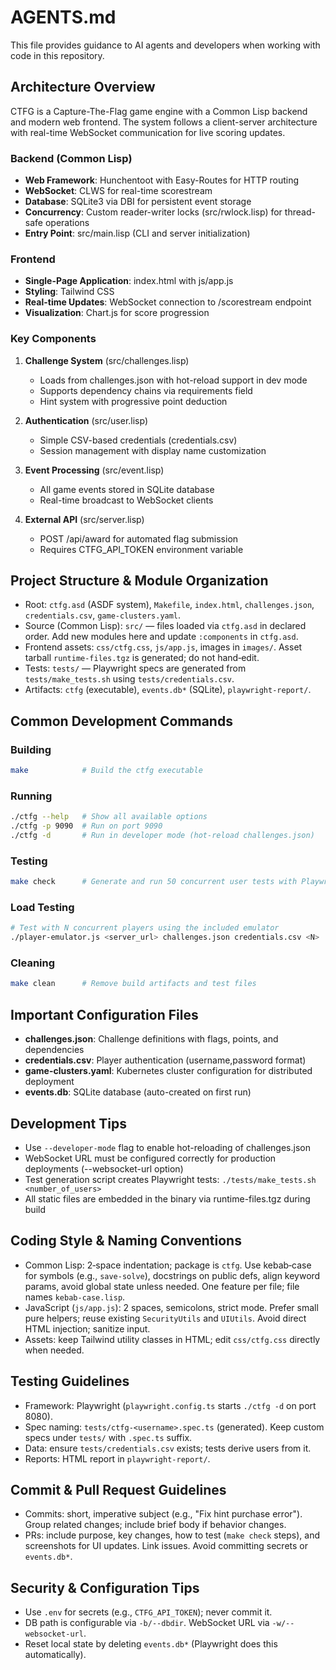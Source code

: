 # AGENTS.md

This file provides guidance to AI agents and developers when working with code in this repository.

## Architecture Overview

CTFG is a Capture-The-Flag game engine with a Common Lisp backend and modern web frontend. The system follows a client-server architecture with real-time WebSocket communication for live scoring updates.

### Backend (Common Lisp)
- **Web Framework**: Hunchentoot with Easy-Routes for HTTP routing
- **WebSocket**: CLWS for real-time scorestream
- **Database**: SQLite3 via DBI for persistent event storage
- **Concurrency**: Custom reader-writer locks (src/rwlock.lisp) for thread-safe operations
- **Entry Point**: src/main.lisp (CLI and server initialization)

### Frontend
- **Single-Page Application**: index.html with js/app.js
- **Styling**: Tailwind CSS
- **Real-time Updates**: WebSocket connection to /scorestream endpoint
- **Visualization**: Chart.js for score progression

### Key Components

1. **Challenge System** (src/challenges.lisp)
   - Loads from challenges.json with hot-reload support in dev mode
   - Supports dependency chains via requirements field
   - Hint system with progressive point deduction

2. **Authentication** (src/user.lisp)
   - Simple CSV-based credentials (credentials.csv)
   - Session management with display name customization

3. **Event Processing** (src/event.lisp)
   - All game events stored in SQLite database
   - Real-time broadcast to WebSocket clients

4. **External API** (src/server.lisp)
   - POST /api/award for automated flag submission
   - Requires CTFG_API_TOKEN environment variable

## Project Structure & Module Organization
- Root: `ctfg.asd` (ASDF system), `Makefile`, `index.html`, `challenges.json`, `credentials.csv`, `game-clusters.yaml`.
- Source (Common Lisp): `src/` — files loaded via `ctfg.asd` in declared order. Add new modules here and update `:components` in `ctfg.asd`.
- Frontend assets: `css/ctfg.css`, `js/app.js`, images in `images/`. Asset tarball `runtime-files.tgz` is generated; do not hand‑edit.
- Tests: `tests/` — Playwright specs are generated from `tests/make_tests.sh` using `tests/credentials.csv`.
- Artifacts: `ctfg` (executable), `events.db*` (SQLite), `playwright-report/`.

## Common Development Commands

### Building
```bash
make            # Build the ctfg executable
```

### Running
```bash
./ctfg --help   # Show all available options
./ctfg -p 9090  # Run on port 9090
./ctfg -d       # Run in developer mode (hot-reload challenges.json)
```

### Testing
```bash
make check      # Generate and run 50 concurrent user tests with Playwright
```

### Load Testing
```bash
# Test with N concurrent players using the included emulator
./player-emulator.js <server_url> challenges.json credentials.csv <N>
```

### Cleaning
```bash
make clean      # Remove build artifacts and test files
```

## Important Configuration Files

- **challenges.json**: Challenge definitions with flags, points, and dependencies
- **credentials.csv**: Player authentication (username,password format)
- **game-clusters.yaml**: Kubernetes cluster configuration for distributed deployment
- **events.db**: SQLite database (auto-created on first run)

## Development Tips

- Use `--developer-mode` flag to enable hot-reloading of challenges.json
- WebSocket URL must be configured correctly for production deployments (--websocket-url option)
- Test generation script creates Playwright tests: `./tests/make_tests.sh <number_of_users>`
- All static files are embedded in the binary via runtime-files.tgz during build

## Coding Style & Naming Conventions
- Common Lisp: 2‑space indentation; package is `ctfg`. Use kebab‑case for symbols (e.g., `save-solve`), docstrings on public defs, align keyword params, avoid global state unless needed. One feature per file; file names `kebab-case.lisp`.
- JavaScript (`js/app.js`): 2 spaces, semicolons, strict mode. Prefer small pure helpers; reuse existing `SecurityUtils` and `UIUtils`. Avoid direct HTML injection; sanitize input.
- Assets: keep Tailwind utility classes in HTML; edit `css/ctfg.css` directly when needed.

## Testing Guidelines
- Framework: Playwright (`playwright.config.ts` starts `./ctfg -d` on port 8080).
- Spec naming: `tests/ctfg-<username>.spec.ts` (generated). Keep custom specs under `tests/` with `.spec.ts` suffix.
- Data: ensure `tests/credentials.csv` exists; tests derive users from it.
- Reports: HTML report in `playwright-report/`.

## Commit & Pull Request Guidelines
- Commits: short, imperative subject (e.g., "Fix hint purchase error"). Group related changes; include brief body if behavior changes.
- PRs: include purpose, key changes, how to test (`make check` steps), and screenshots for UI updates. Link issues. Avoid committing secrets or `events.db*`.

## Security & Configuration Tips
- Use `.env` for secrets (e.g., `CTFG_API_TOKEN`); never commit it.
- DB path is configurable via `-b/--dbdir`. WebSocket URL via `-w/--websocket-url`.
- Reset local state by deleting `events.db*` (Playwright does this automatically).